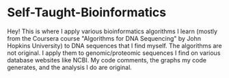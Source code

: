 # Self-Taught-Bioinformatics
Hey! This is where I apply various bioinformatics algorithms I learn (mostly from the Coursera course "Algorithms for DNA Sequencing" by John Hopkins University) to DNA sequences that I find myself. The algorithms are not original. I apply them to genomic/proteomic sequences I find on various database websites like NCBI. My code comments, the graphs my code generates, and the analysis I do are original.
